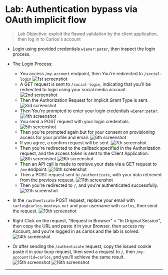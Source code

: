 # Lab: Authentication bypass via OAuth implicit flow

> Lab Objective: exploit the flawed validation by the client application, then log in to Carlos's account

- Login using provided credentials `wiener:peter`, then inspect the login process.

- The Login Process:

  - You access `/my-account` endpoint, then You're redirected to `/social-login`
    ![1st screenshot](./attachments/1.png)
  - A GET request is sent to `/social-login`, indicating that you'll be redirected to login using your social media account.
    ![2nd screenshot](./attachments/2.png)
  - Then the Authorization Request for Implicit Grant Type is sent.
    ![3rd screenshot](./attachments/3.png)
  - Then You're prompted to enter your login credentials `wiener:peter`.
    ![4th screenshot](./attachments/4.png)
  - You send a POST request with your login credentials.
    ![5th screenshot](./attachments/5.png)
  - Then you're prompted again but for your consent on provisioning access for your profile and email.
    ![6th screenshot](./attachments/6.png)
  - If you agree, a confirm request will be sent.
    ![7th screenshot](./attachments/7.png)
  - Then you're redirected to the callback specified in the Authorization request, and the access token is sent to the Client Application.
    ![8th screenshot](./attachments/8.png)
    ![9th screenshot](./attachments/9.png)
  - Then an API call is made to retrieve your data via a GET request to `/me` endpoint.
    ![10th screenshot](./attachments/10.png)
  - Then a POST request sent to `/authenticate`, with your data retrieved from the previous request.
    ![11th screenshot](./attachments/11.png)
  - Then you're redirected to `/`, and you're authenticated successfully.
    ![12th screenshot](./attachments/12.png)

- In the `/authenticate` POST request, replace your email with `carlos@carlos-montoya.net` and your username with `carlos`, then send the request.
  ![13th screenshot](./attachments/13.png)

- Right Click on the request, "Request in Browser" > "In Original Session", then copy the URL and paste it in your Browser, then access my Account, and you're logged in as carlos and the lab is solved.
  ![14th screenshot](./attachments/14.png)

- Or after sending the `/authenticate` request, copy the issued cookie paste it in your burp request, then send a request to `/`, then `/my-account?id=carlos`, and you'll achieve the same result.
  ![15th screenshot](./attachments/15.png)
  ![16th screenshot](./attachments/16.png)

---

